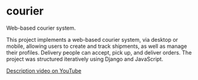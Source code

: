 # courier
Web-based courier system.

This project implements a web-based courier system, via desktop or mobile, allowing users to create and track shipments, as well as manage their profiles. Delivery people can accept, pick up, and deliver orders. The project was structured iteratively using Django and JavaScript.

[Description video on YouTube](https://youtu.be/anouePMtRFM)
